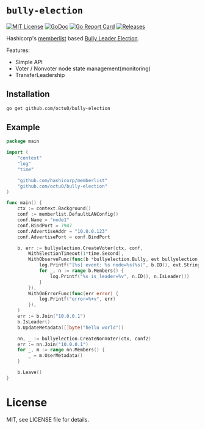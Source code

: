 # `bully-election`

[![MIT License](https://img.shields.io/github/license/octu0/bully-election)](https://github.com/octu0/bully-election/blob/master/LICENSE)
[![GoDoc](https://pkg.go.dev/badge/github.com/octu0/bully-election)](https://pkg.go.dev/github.com/octu0/bully-election)
[![Go Report Card](https://goreportcard.com/badge/github.com/octu0/bully-election)](https://goreportcard.com/report/github.com/octu0/bully-election)
[![Releases](https://img.shields.io/github/v/release/octu0/bully-election)](https://github.com/octu0/bully-election/releases)

Hashicorp's [memberlist](https://github.com/hashicorp/memberlist) based [Bully Leader Election](https://en.wikipedia.org/wiki/Bully_algorithm).

Features:
- Simple API
- Voter / Nonvoter node state management(monitoring)
- TransferLeadership

## Installation

```bash
go get github.com/octu0/bully-election
```

## Example

```go
package main

import (
	"context"
	"log"
	"time"

	"github.com/hashicorp/memberlist"
	"github.com/octu0/bully-election"
)

func main() {
	ctx := context.Background()
	conf := memberlist.DefaultLANConfig()
	conf.Name = "node1"
	conf.BindPort = 7947
	conf.AdvertiseAddr = "10.0.0.123"
	conf.AdvertisePort = conf.BindPort

	b, err := bullyelection.CreateVoter(ctx, conf,
		WithElectionTimeout(1*time.Second),
		WithObserveFunc(func(b *bullyelection.Bully, evt bullyelection.NodeEvent, id, addr string) {
			log.Printf("[%s] event: %s node=%s(%s)", b.ID(), evt.String(), id, addr)
			for _, n := range b.Members() {
				log.Printf("%s is_leader=%v", n.ID(), n.IsLeader())
			}
		}),
		WithOnErrorFunc(func(err error) {
			log.Printf("error=%+v", err)
		}),
	)
	err := b.Join("10.0.0.1")
	b.IsLeader()
	b.UpdateMetadata([]byte("hello world"))

	nn, _ := bullyelection.CreateNonVoter(ctx, conf2)
	err := nn.Join("10.0.0.1")
	for _, m := range nn.Members() {
		_ = m.UserMetadata()
	}

	b.Leave()
}
```

# License

MIT, see LICENSE file for details.
